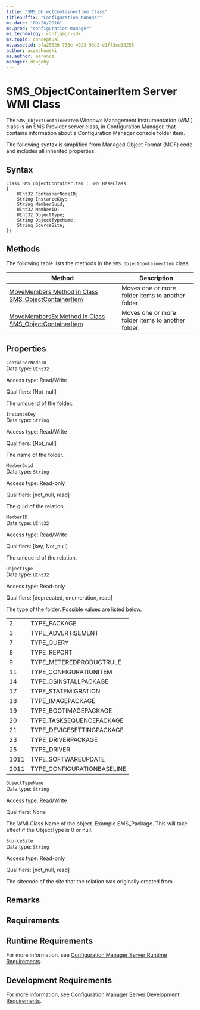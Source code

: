 ```yaml
---
title: "SMS_ObjectContainerItem Class"
titleSuffix: "Configuration Manager"
ms.date: "09/20/2016"
ms.prod: "configuration-manager"
ms.technology: configmgr-sdk
ms.topic: conceptual
ms.assetid: bfa25626-733e-4023-98b2-e1ff3ee18255
author: aczechowski
ms.author: aaroncz
manager: dougeby
---
```

# SMS_ObjectContainerItem Server WMI Class
The `SMS_ObjectContainerItem` Windows Management Instrumentation (WMI) class is an SMS Provider server class, in Configuration Manager, that contains information about a Configuration Manager console folder item.  

 The following syntax is simplified from Managed Object Format (MOF) code and includes all inherited properties.  

## Syntax  

```  
Class SMS_ObjectContainerItem : SMS_BaseClass  
{  
    UInt32 ContainerNodeID;  
    String InstanceKey;  
    String MemberGuid;  
    UInt32 MemberID;  
    UInt32 ObjectType;  
    String ObjectTypeName;  
    String SourceSite;  
};  
```  

## Methods  
 The following table lists the methods in the `SMS_ObjectContainerItem` class.  

|Method|Description|  
|------------|-----------------|  
|[MoveMembers Method in Class SMS_ObjectContainerItem](../../../../../develop/reference/core/servers/console/movemembers-method-in-class-sms_objectcontaineritem.md)|Moves one or more folder items to another folder.|  
|[MoveMembersEx Method in Class SMS_ObjectContainerItem](../../../../../develop/reference/core/servers/console/movemembersex-method-in-class-sms_objectcontaineritem.md)|Moves one or more folder items to another folder.|  

## Properties  
 `ContainerNodeID`  
 Data type: `UInt32`  

 Access type: Read/Write  

 Qualifiers: [Not_null]  

 The unique id of the folder.  

 `InstanceKey`  
 Data type: `String`  

 Access type: Read/Write  

 Qualifiers: [Not_null]  

 The name of the folder.  

 `MemberGuid`  
 Data type: `String`  

 Access type: Read-only  

 Qualifiers: [not_null, read]  

 The guid of the relation.  

 `MemberID`  
 Data type: `UInt32`  

 Access type: Read/Write  

 Qualifiers: [key, Not_null]  

 The unique id of the relation.  

 `ObjectType`  
 Data type: `UInt32`  

 Access type: Read-only  

 Qualifiers: [deprecated, enumeration, read]  

 The type of the folder. Possible values are listed below.  

|||  
|-|-|  
|2|TYPE_PACKAGE|  
|3|TYPE_ADVERTISEMENT|  
|7|TYPE_QUERY|  
|8|TYPE_REPORT|  
|9|TYPE_METEREDPRODUCTRULE|  
|11|TYPE_CONFIGURATIONITEM|  
|14|TYPE_OSINSTALLPACKAGE|  
|17|TYPE_STATEMIGRATION|  
|18|TYPE_IMAGEPACKAGE|  
|19|TYPE_BOOTIMAGEPACKAGE|  
|20|TYPE_TASKSEQUENCEPACKAGE|  
|21|TYPE_DEVICESETTINGPACKAGE|  
|23|TYPE_DRIVERPACKAGE|  
|25|TYPE_DRIVER|  
|1011|TYPE_SOFTWAREUPDATE|  
|2011|TYPE_CONFIGURATIONBASELINE|  

 `ObjectTypeName`  
 Data type: `String`  

 Access type: Read/Write  

 Qualifiers: None  

 The WMI Class Name of the object. Example SMS_Package. This will take effect if the ObjectType is 0 or null.  

 `SourceSite`  
 Data type: `String`  

 Access type: Read-only  

 Qualifiers: [not_null, read]  

 The sitecode of the site that the relation was originally created from.  

## Remarks  

## Requirements  

## Runtime Requirements  
 For more information, see [Configuration Manager Server Runtime Requirements](../../../../../develop/core/reqs/server-runtime-requirements.md).  

## Development Requirements  
 For more information, see [Configuration Manager Server Development Requirements](../../../../../develop/core/reqs/server-development-requirements.md).
